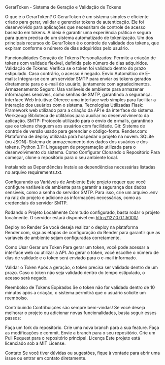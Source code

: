 GerarToken - Sistema de Geração e Validação de Tokens

O que é o GerarToken?
O GerarToken é um sistema simples e eficiente criado para gerar, validar e gerenciar tokens de autenticação. Ele foi desenvolvido para aplicações que necessitam de controle de acesso baseado em tokens. A ideia é garantir uma experiência prática e segura para quem precisa de um sistema automatizado de tokenização. Um dos principais recursos do GerarToken é o controle de validade dos tokens, que expiram conforme o número de dias adquiridos pelo usuário.

Funcionalidades
Geração de Tokens Personalizados: Permite a criação de tokens com validade flexível, definida pelo número de dias adquiridos.
Validação de Tokens: Verifica se o token foi validado dentro do prazo estipulado. Caso contrário, o acesso é negado.
Envio Automático de E-mails: Integra-se com um servidor SMTP para enviar os tokens gerados diretamente para o e-mail do usuário, juntamente com agradecimentos.
Armazenamento Seguro: Usa variáveis de ambiente para armazenar informações sensíveis, como senhas de SMTP, garantindo a segurança.
Interface Web Intuitiva: Oferece uma interface web simples para facilitar a interação dos usuários com o sistema.
Tecnologias Utilizadas
Flask: Framework web utilizado para a criação da API e da interface do sistema.
Werkzeug: Biblioteca de utilitários para auxiliar no desenvolvimento da aplicação.
SMTP: Protocolo utilizado para o envio de e-mails, garantindo que os tokens cheguem aos usuários com facilidade.
Git: Sistema de controle de versão usado para gerenciar o código-fonte.
Render.com: Plataforma de deploy utilizada para hospedar o projeto na nuvem.
SQLite (ou JSON): Sistema de armazenamento dos dados dos usuários e dos tokens.
Python 3.11: Linguagem de programação utilizada para o desenvolvimento do sistema.
Como Configurar
Clonando o Repositório
Para começar, clone o repositório para o seu ambiente local.

Instalando as Dependências
Instale as dependências necessárias listadas no arquivo requirements.txt.

Configurando as Variáveis de Ambiente
Este projeto requer que você configure variáveis de ambiente para garantir a segurança dos dados sensíveis, como a senha do servidor SMTP. Para isso, crie um arquivo .env na raiz do projeto e adicione as informações necessárias, como as credenciais do servidor SMTP.

Rodando o Projeto Localmente
Com tudo configurado, basta rodar o projeto localmente. O servidor estará disponível em http://127.0.0.1:5000/.

Deploy no Render
Se você deseja realizar o deploy na plataforma Render.com, siga as etapas de configuração do Render para garantir que as variáveis de ambiente sejam configuradas corretamente.

Como Usar
Gerar um Token
Para gerar um token, você pode acessar a interface web ou utilizar a API. Ao gerar o token, você escolhe o número de dias de validade e o token será enviado para o e-mail informado.

Validar o Token
Após a geração, o token precisa ser validado dentro de um prazo. Caso o token não seja validado dentro do tempo estipulado, o acesso será negado.

Reembolso de Tokens Expirados
Se o token não for validado dentro de 10 minutos após a criação, o sistema permitirá que o usuário solicite um reembolso.

Contribuindo
Contribuições são sempre bem-vindas! Se você deseja melhorar o projeto ou adicionar novas funcionalidades, basta seguir esses passos:

Faça um fork do repositório.
Crie uma nova branch para a sua feature.
Faça as modificações e commit.
Envie a branch para o seu repositório.
Crie um Pull Request para o repositório principal.
Licença
Este projeto está licenciado sob a MIT License.

Contato
Se você tiver dúvidas ou sugestões, fique à vontade para abrir uma issue ou entrar em contato diretamente.